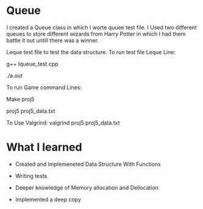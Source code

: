 # Queue
I created a Queue class in which I worte quuee test file. I Used two different queues to store different wizards from Harry Potter in which I had them battle it out untill there was a winner.

Leque test file to test the data structure.
To run test file Leque Line:

g++ lqueue_test.cpp

./a.out


To run Game command Lines:

Make proj5

proj5 proj5_data.txt


To Use Valgrind:
valgrind proj5 proj5_data.txt


# What I learned

- Created and Implemeneted Data Structure With Functions

- Writing tests

- Deeper knowledge of Memory allocation and Dellocation 

- Implemented a deep copy   

